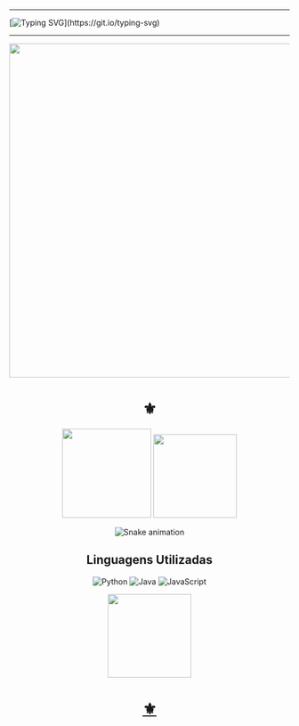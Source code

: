 ### 
---

[![Typing SVG](https://readme-typing-svg.demolab.com?font=Bungee+Spice&pause=1000&center=true&vCenter=true&width=560&lines=Seja+bem-vindo.+Boa+leitura.)](https://git.io/typing-svg)
- - -
<img height="600em" src="https://user-images.githubusercontent.com/124894214/233796708-9812a64f-3d8b-45c4-8ee9-c289615250b3.jpg"/> 
<h1 align="center">⚜</h1>

  <div align="center">
  
<img height="160em" src="https://github-readme-stats.vercel.app/api?username=KailaneGomesS&show_icons=true&theme=merko&include_all_commits=true&count_private=true"/>
<img height="150em" src="https://github-readme-streak-stats.herokuapp.com/?user=KailaneGomesS&theme=merko"/>

![Snake animation](https://github.com/LuigiGF/LuigiGF/blob/output/github-contribution-grid-snake.svg)
## Linguagens Utilizadas
<div align="center">



![Python](https://img.shields.io/badge/python-3670A0?style=for-the-badge&logo=python&logoColor=ffdd54) ![Java](https://img.shields.io/badge/java-%23ED8B00.svg?style=for-the-badge&logo=openjdk&logoColor=white) ![JavaScript](https://img.shields.io/badge/javascript-%23323330.svg?style=for-the-badge&logo=javascript&logoColor=%23F7DF1E)

</div>
<div align="center">
<a href="https://github.com/KailaneGomesS">
<img height="150em" src="https://github-readme-stats.vercel.app/api/top-langs/?username=KailaneGomesS&theme=merko"/> 
</div>

</div>
</div>
<h1 align="center">⚜</h1>
<!--

<a href="https://metrics.lecoq.io/insights/KailaneGomesS" target="_blank" rel="noreferrer"><img height="27.5em" src="https://user-images.githubusercontent.com/86871991/178090011-2be9a8c0-ad68-4e7d-8568-6256d8178a28.png"></img></a>


**KailaneGomesS/KailaneGomesS** is a ✨ _special_ ✨ repository because its `README.md` (this file) appears on your GitHub profile.

Here are some ideas to get you started:

- 🔭 I’m currently working on ...
- 🌱 I’m currently learning ...
- 👯 I’m looking to collaborate on ...
- 🤔 I’m looking for help with ...
- 💬 Ask me about ...
- 📫 How to reach me: ...
- 😄 Pronouns: ...
- ⚡ Fun fact: ...
-->
